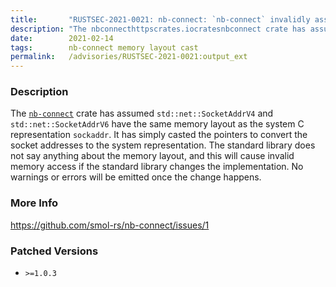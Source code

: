 ```yaml
---
title:       "RUSTSEC-2021-0021: nb-connect: `nb-connect` invalidly assumes the memory layout of std::net::SocketAddr"
description: "The nbconnecthttpscrates.iocratesnbconnect crate has assumed stdnetSocketAddrV4 and stdnetSocketAddrV6 have the same memory layout as the system C representation sockaddr. It has simply casted the pointers to convert the socket addresses to the system representation. The standard library does not say anything about the memory layout, and this will cause invalid memory access if the standard library changes the implementation. No warnings or errors will be emitted once the change happens."
date:        2021-02-14
tags:        nb-connect memory layout cast
permalink:   /advisories/RUSTSEC-2021-0021:output_ext
---
```


### Description

The [`nb-connect`](https://crates.io/crates/nb-connect) crate has assumed `std::net::SocketAddrV4`
and `std::net::SocketAddrV6` have the same memory layout as the system C representation
`sockaddr`. It has simply casted the pointers to convert the socket addresses to the
system representation. The standard library does not say anything about the memory
layout, and this will cause invalid memory access if the standard library
changes the implementation. No warnings or errors will be emitted once the
change happens.

### More Info

<https://github.com/smol-rs/nb-connect/issues/1>

### Patched Versions

- `>=1.0.3`


